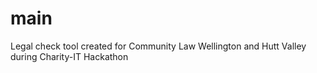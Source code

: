 # main
Legal check tool created for Community Law Wellington and Hutt Valley during Charity-IT Hackathon

